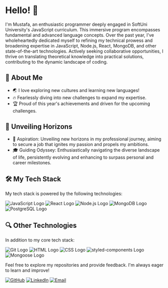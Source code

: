 


# Hello! 👋

I'm Mustafa, an enthusiastic programmer deeply engaged in SoftUni University's JavaScript curriculum. This immersive program encompasses fundamental and advanced language concepts. Over the past year, I've wholeheartedly dedicated myself to refining my technical prowess and broadening expertise in JavaScript, Node.js, React, MongoDB, and other state-of-the-art technologies. Actively seeking collaborative opportunities, I thrive on translating theoretical knowledge into practical solutions, contributing to the dynamic landscape of coding.

## 🎯 About Me
- 🌏 I love exploring new cultures and learning new languages!
- 🔥 Fearlessly diving into new challenges to expand my expertise.
- 🏆 Proud of this year's achievements and driven for the upcoming challenges.

## 🌌 Unveiling Horizons

- 🚀 Aspiration: Unveiling new horizons in my professional journey, aiming to secure a job that ignites my passion and propels my ambitions.
- 🎓 Guiding Odyssey: Enthusiastically navigating the diverse landscape of life, persistently evolving and enhancing to surpass personal and career milestones.

## 🛠️ My Tech Stack

My tech stack is powered by the following technologies:

![JavaScript Logo](https://img.shields.io/badge/JavaScript-yellow?style=for-the-badge&logo=javascript&logoColor=black)
![React Logo](https://img.shields.io/badge/React-blue?style=for-the-badge&logo=react&logoColor=white)
![Node.js Logo](https://img.shields.io/badge/Node.js-green?style=for-the-badge&logo=node.js&logoColor=white)
![MongoDB Logo](https://img.shields.io/badge/MongoDB-green?style=for-the-badge&logo=mongodb&logoColor=white)
![PostgreSQL Logo](https://img.shields.io/badge/PostgreSQL-blue?style=for-the-badge&logo=postgresql&logoColor=white)

## 🔍 Other Technologies

In addition to my core tech stack:

![Git Logo](https://img.shields.io/badge/Git-F05032?style=for-the-badge&logo=git&logoColor=white)
![HTML Logo](https://img.shields.io/badge/HTML5-E34F26?style=for-the-badge&logo=html5&logoColor=white)
![CSS Logo](https://img.shields.io/badge/CSS3-1572B6?style=for-the-badge&logo=css3&logoColor=white)
![styled-components Logo](https://img.shields.io/badge/styled_components-DB7093?style=for-the-badge&logo=styled-components&logoColor=white)
![Mongoose Logo](https://img.shields.io/badge/Mongoose-880000?style=for-the-badge&logo=mongoose&logoColor=white)

Feel free to explore my repositories and provide feedback. I'm always eager to learn and improve!

[![GitHub](https://img.shields.io/badge/GitHub-Black?style=for-the-badge&logo=github)](https://github.com/mustafadzhindzhi)
[![LinkedIn](https://img.shields.io/badge/LinkedIn-Blue?style=for-the-badge&logo=linkedin)](https://www.linkedin.com/in/mustafa-dzhindzhi-2a078925b/)
[![Email](https://img.shields.io/badge/Email-Gmail-red?style=for-the-badge&logo=gmail)](mailto:dzhindzhimustafa@gmail.com)
